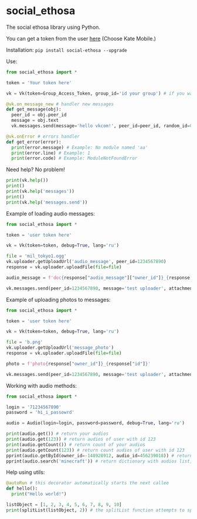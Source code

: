# social_ethosa
The social ethosa library using Python.

You can get a token from the user [here](https://vkhost.github.io/) (Choose Kate Mobile.)

Installation: `pip install social-ethosa --upgrade`

Use:
```python
from social_ethosa import *

token = 'Your token here'

vk = Vk(token=Group_Access_Token, group_id='id your group') # if you want auth to group

@vk.on_message_new # handler new messages
def get_message(obj):
  peer_id = obj.peer_id
  message = obj.text
  vk.messages.send(message='hello vkcom!', peer_id=peer_id, random_id=0)

@vk.onError # errors handler
def get_error(error):
  print(error.message) # Example: No module named 'aa'
  print(error.line) # Example: 1
  print(error.code) # Example: ModuleNotFoundError
```

Need help? No problem!
```python
print(vk.help())
print()
print(vk.help('messages'))
print()
print(vk.help('messages.send'))
```

Example of loading audio messages:
```python
from social_ethosa import *

token = 'user token here'

vk = Vk(token=token, debug=True, lang='ru')

file = 'mil_tokyo1.ogg'
vk.uploader.getUploadUrl('audio_message', peer_id=1234567890)
response = vk.uploader.uploadFile(file=file)

audio_message = f'doc{response["audio_message"]["owner_id"]}_{response["audio_message"]["id"]}'

vk.messages.send(peer_id=1234567890, message='test uploader', attachment=audio_message, random_id=random.randint(0, 1000))
```

Example of uploading photos to messages:
```python
from social_ethosa import *

token = 'user token here'

vk = Vk(token=token, debug=True, lang='ru')

file = 'b.png'
vk.uploader.getUploadUrl('message_photo')
response = vk.uploader.uploadFile(file=file)

photo = f'photo{response["owner_id"]}_{response["id"]}'

vk.messages.send(peer_id=1234567890, message='test uploader', attachment=photo, random_id=random.randint(0, 1000))
```

Working with audio methods:
```python
from social_ethosa import *

login = '71234567890'
password = 'hi_i_passowrd'

audio = Audio(login=login, password=password, debug=True, lang='ru')

print(audio.get()) # return your audios
print(audio.get(123)) # return audios of user with id 123
print(audio.getCount()) # return count of your audios
print(audio.getCount(123)) # return count audios of user with id 123
pprint(audio.getById(owner_id=-148928912, audio_id=456239018)) # return audio-148928912_456239018
pprint(audio.search('minecraft')) # return dictionary with audios list, playlists list, artists list
```

Help using utils:
```python
@autoRun # this decorator automatically starts the next callee
def hello():
  print("Hello world!")

listObject = [1, 2, 3, 4, 5, 6, 7, 8, 9, 10]
print(splitList(listObject, 2)) # the splitList function attempts to split the list into equal parts
```
